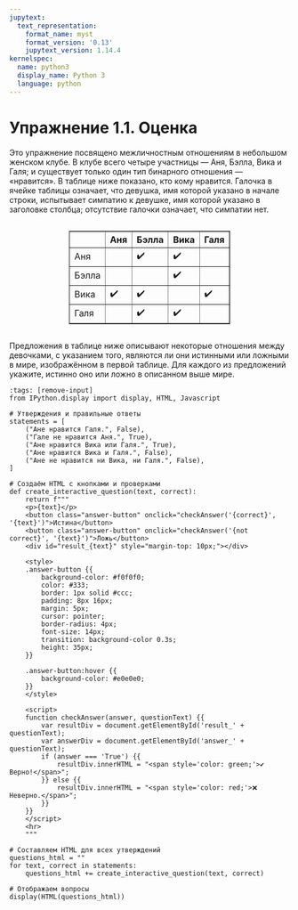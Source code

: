 ```yaml
---
jupytext:
  text_representation:
    format_name: myst
    format_version: '0.13'
    jupytext_version: 1.14.4
kernelspec:
  name: python3
  display_name: Python 3
  language: python
---
```


# Упражнение 1.1. Оценка

Это упражнение посвящено межличностным отношениям в небольшом женском клубе. В клубе всего четыре участницы — Аня, Бэлла, Вика и Галя; и существует только один тип бинарного отношения — «нравится». В таблице ниже показано, кто кому нравится. Галочка в ячейке таблицы означает, что девушка, имя которой указано в начале строки, испытывает симпатию к девушке, имя которой указано в заголовке столбца; отсутствие галочки означает, что симпатии нет.

<div style="text-align: center;">
  <div style="display: inline-block;">
    <table border="1" cellpadding="5" cellspacing="0" style="border-collapse: collapse;">
      <thead>
        <tr>
          <th></th>
          <th>Аня</th>
          <th>Бэлла</th>
          <th>Вика</th>
          <th>Галя</th>
        </tr>
      </thead>
      <tbody>
        <tr>
          <td>Аня</td>
          <td></td>
          <td>✔️</td>
          <td>✔️</td>
          <td></td>
        </tr>
        <tr>
          <td>Бэлла</td>
          <td></td>
          <td></td>
          <td>✔️</td>
          <td></td>
        </tr>
        <tr>
          <td>Вика</td>
          <td>✔️</td>
          <td>✔️</td>
          <td></td>
          <td>✔️</td>
        </tr>
        <tr>
          <td>Галя</td>
          <td></td>
          <td>✔️</td>
          <td>✔️</td>
          <td></td>
        </tr>
      </tbody>
    </table>
  </div>
</div>

Предложения в таблице ниже описывают некоторые отношения между девочками, с указанием того, являются ли они истинными или ложными в мире, изображённом в первой таблице. Для каждого из предложений укажите, истинно оно или ложно в описанном выше мире.

```{code-cell} python3
:tags: [remove-input]
from IPython.display import display, HTML, Javascript

# Утверждения и правильные ответы
statements = [
    ("Ане нравится Галя.", False),
    ("Гале не нравится Аня.", True),
    ("Ане нравится Вика или Галя.", True),
    ("Ане нравится Вика и Галя.", False),
    ("Ане не нравится ни Вика, ни Галя.", False),
]

# Создаём HTML с кнопками и проверками
def create_interactive_question(text, correct):
    return f"""
    <p>{text}</p>
    <button class="answer-button" onclick="checkAnswer('{correct}', '{text}')">Истина</button>
    <button class="answer-button" onclick="checkAnswer('{not correct}', '{text}')">Ложь</button>
    <div id="result_{text}" style="margin-top: 10px;"></div>

    <style>
    .answer-button {{
        background-color: #f0f0f0;
        color: #333;
        border: 1px solid #ccc;
        padding: 8px 16px;
        margin: 5px;
        cursor: pointer;
        border-radius: 4px;
        font-size: 14px;
        transition: background-color 0.3s;
        height: 35px;
    }}
    
    .answer-button:hover {{
        background-color: #e0e0e0;
    }}
    </style>

    <script>
    function checkAnswer(answer, questionText) {{
        var resultDiv = document.getElementById('result_' + questionText);
        var answerDiv = document.getElementById('answer_' + questionText);
        if (answer === 'True') {{
            resultDiv.innerHTML = "<span style='color: green;'>✔️ Верно!</span>";
        }} else {{
            resultDiv.innerHTML = "<span style='color: red;'>❌ Неверно.</span>";
        }}
    }}
    </script>
    <hr>
    """

# Составляем HTML для всех утверждений
questions_html = ""
for text, correct in statements:
    questions_html += create_interactive_question(text, correct)

# Отображаем вопросы
display(HTML(questions_html))
```
